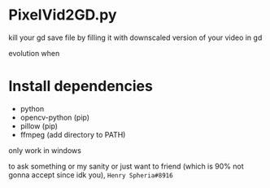 # PixelVid2GD.py
kill your gd save file by filling it with downscaled version of your video in gd


evolution when 

# Install dependencies
- python
- opencv-python (pip)
- pillow (pip)
- ffmpeg (add directory to PATH)



only work in windows

to ask something or my sanity or just want to friend (which is 90% not gonna accept since idk you), `Henry Spheria#8916`